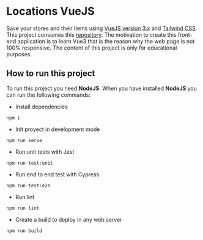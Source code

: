 # Locations VueJS

Save your stores and their items using [VueJS version 3.x](https://v3.vuejs.org/) and [Tailwind CSS](https://tailwindcss.com/). 
This project consumes this [repository](https://github.com/pablobascunana/store-api-flask-sql). The motivation to create this
front-end application is to learn Vue3 that is the reason why the web page is not 100% responsive. The content of this project is 
only for educational purposes.


## How to run this project

To run this project you need **NodeJS**. When you have installed **NodeJS** you can run the following
commands:

* Install dependencies

```
npm i
```

* Init proyect in development mode

```
npm run serve
```

* Run unit tests with Jest

```
npm run test:unit
```

* Run end to end test with Cypress

```
npm run test:e2e
```

* Run lint

```
npm run lint
```

* Create a build to deploy in any web server

```
npm run build
```
